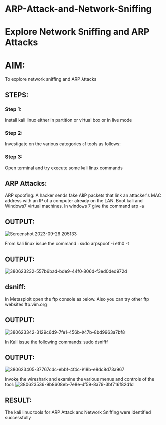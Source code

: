 # ARP-Attack-and-Network-Sniffing
# Explore Network Sniffing and ARP Attacks

# AIM:

To explore network sniffing and ARP Attacks

## STEPS:

### Step 1:

Install kali linux either in partition or virtual box or in live mode

### Step 2:

Investigate on the various categories of tools as follows:


### Step 3:
Open terminal and try execute some kali linux commands

## ARP Attacks:  
ARP spoofing: A hacker sends fake ARP packets that link an attacker's MAC address with an IP of a computer already on the LAN. 
Boot kali and Windows7 virtual machines.
In windows 7 give the command arp -a
## OUTPUT:
![Screenshot 2023-09-26 205133](https://github.com/Reebak04/ARP-Attack-and-Network-Sniffing/assets/118364993/af970103-9fb9-429d-acf8-1f5d094219ca)

From kali linux issue the command :
sudo arpspoof -i eth0 -t <target system> <gateway>
## OUTPUT:
![380623232-557b6bad-bde9-44f0-806d-f3ed0ded972d](https://github.com/user-attachments/assets/42183c3f-5685-4dc1-b3a4-adbfb36a1992)


 ## dsniff:


In Metasploit open the ftp console as below. Also you can try other ftp websites ftp.vim.org
## OUTPUT:
![380623342-3129c6d9-7fe1-456b-947b-8bd9963a7bf8](https://github.com/user-attachments/assets/0c2ef14f-d640-4227-b9f5-d1c3ada7032a)




In Kali issue the following commands:
sudo dsnifff
## OUTPUT:
![380623405-37767cdc-ebbf-4f4c-918b-e8dc8d73a967](https://github.com/user-attachments/assets/1f596724-13dc-4929-a82a-f1ffa08ae1ad)



Invoke the wireshark and examine the various menus  and controls of the tool:
![380623536-9b8608eb-7e8e-4f59-8a79-3bf716f82d1d](https://github.com/user-attachments/assets/d7f13173-bb72-4239-806a-23b9009284d4)


## RESULT:
The kali linux tools for ARP Attack and Network Sniffing were identified successfully
